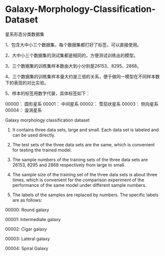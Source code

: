 # Galaxy-Morphology-Classification-Dataset
星系形态分类数据集

1、包含大中小三个数据集，每个数据集都打好了标签，可以直接使用。

2、大中小三个数据集的测试集都是相同的，方便测试训练出的模型。

3、三个数据集的训练集样本数由大到小分别是26153、8295、2868。

4、三个数据集的训练集样本量大约是三倍的关系，便于做同一模型在不同样本数下的表现的对比实验。

5、样本的标签用数字代替，具体标签如下：

00000： 圆形星系
00001： 中间星系 
00002： 雪茄状星系 
00003： 侧向星系 
00004： 漩涡星系 







Galaxy morphology classification dataset



1. It contains three data sets, large and small. Each data set is labeled and can be used directly.



2. The test sets of the three data sets are the same, which is convenient for testing the trained model.



3. The sample numbers of the training sets of the three data sets are 26153, 8295 and 2868 respectively from large to small.



4. The sample size of the training set of the three data sets is about three times, which is convenient for the comparison experiment of the performance of the same model under different sample numbers.



5. The labels of the samples are replaced by numbers. The specific labels are as follows:



00000: Round galaxy

00001: Intermediate galaxy

00002: Cigar galaxy

00003: Lateral galaxy

00004: Spiral Galaxy
